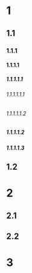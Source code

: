 # 1

## 1.1
### 1.1.1
#### 1.1.1.1
##### 1.1.1.1.1
###### 1.1.1.1.1.1
###### 1.1.1.1.1.2
##### 1.1.1.1.2
##### 1.1.1.1.3
## 1.2

# 2
## 2.1
## 2.2

# 3
